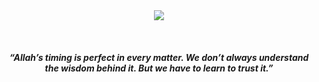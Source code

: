 <br>
<br>

<p align="center">
	<img src="https://thumbs.gfycat.com/WholeImprobableAfricanaugurbuzzard-max-1mb.gif" width="">
</p>

<br>

<h5 align="center">
<b>“Allah’s timing is perfect in every matter. We don’t always understand the wisdom behind it. But we have to learn to trust it.”</b>
</p>

<br>
<br>
